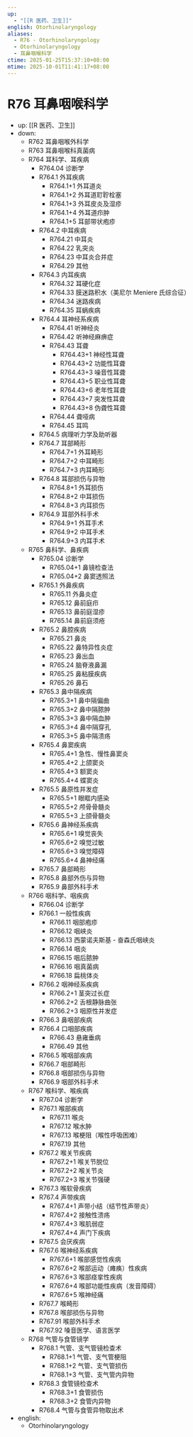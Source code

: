 ```yaml
---
up:
  - "[[R 医药、卫生]]"
english: Otorhinolaryngology
aliases:
  - R76 - Otorhinolaryngology
  - Otorhinolaryngology
  - 耳鼻咽喉科学
ctime: 2025-01-25T15:37:10+08:00
mtime: 2025-10-01T11:41:17+08:00
---
```


# R76 耳鼻咽喉科学

- up: [[R 医药、卫生]]
- down:
	- R762 耳鼻咽喉外科学
	- R763 耳鼻咽喉科真菌病
	- R764 耳科学、耳疾病
		- R764.04 诊断学
		- R764.1 外耳疾病
			- R764.1+1 外耳道炎
			- R764.1+2 外耳道耵聍栓塞
			- R764.1+3 外耳皮炎及湿疹
			- R764.1+4 外耳道疖肿
			- R764.1+5 耳部带状疱疹
		- R764.2 中耳疾病
			- R764.21 中耳炎
			- R764.22 乳突炎
			- R764.23 中耳炎合并症
			- R764.29 其他
		- R764.3 内耳疾病
			- R764.32 耳硬化症
			- R764.33 膜迷路积水（美尼尔 Meniere 氏综合征）
			- R764.34 迷路疾病
			- R764.35 耳蜗疾病
		- R764.4 耳神经系疾病
			- R764.41 听神经炎
			- R764.42 听神经麻痹症
			- R764.43 耳聋
				- R764.43+1 神经性耳聋
				- R764.43+2 功能性耳聋
				- R764.43+3 噪音性耳聋
				- R764.43+5 职业性耳聋
				- R764.43+6 老年性耳聋
				- R764.43+7 突发性耳聋
				- R764.43+8 伪聋性耳聋
			- R764.44 聋哑病
			- R764.45 耳鸣
		- R764.5 病理听力学及助听器
		- R764.7 耳部畸形
			- R764.7+1 外耳畸形
			- R764.7+2 中耳畸形
			- R764.7+3 内耳畸形
		- R764.8 耳部损伤与异物
			- R764.8+1 外耳损伤
			- R764.8+2 中耳损伤
			- R764.8+3 内耳损伤
		- R764.9 耳部外科手术
			- R764.9+1 外耳手术
			- R764.9+2 中耳手术
			- R764.9+3 内耳手术
	- R765 鼻科学、鼻疾病
		- R765.04 诊断学
			- R765.04+1 鼻镜检查法
			- R765.04+2 鼻窦透照法
		- R765.1 外鼻疾病
			- R765.11 外鼻炎症
			- R765.12 鼻前庭疖
			- R765.13 鼻前庭湿疹
			- R765.14 鼻前庭须疮
		- R765.2 鼻腔疾病
			- R765.21 鼻炎
			- R765.22 鼻特异性炎症
			- R765.23 鼻出血
			- R765.24 脑脊液鼻漏
			- R765.25 鼻粘膜疾病
			- R765.26 鼻石
		- R765.3 鼻中隔疾病
			- R765.3+1 鼻中隔偏曲
			- R765.3+2 鼻中隔脓肿
			- R765.3+3 鼻中隔血肿
			- R765.3+4 鼻中隔穿孔
			- R765.3+5 鼻中隔溃疡
		- R765.4 鼻窦疾病
			- R765.4+1 急性、慢性鼻窦炎
			- R765.4+2 上颌窦炎
			- R765.4+3 额窦炎
			- R765.4+4 蝶窦炎
		- R765.5 鼻原性并发症
			- R765.5+1 眼眶内感染
			- R765.5+2 颅骨骨髓炎
			- R765.5+3 上颌骨髓炎
		- R765.6 鼻神经系疾病
			- R765.6+1 嗅觉丧失
			- R765.6+2 嗅觉过敏
			- R765.6+3 嗅觉障碍
			- R765.6+4 鼻神经痛
		- R765.7 鼻部畸形
		- R765.8 鼻部外伤与异物
		- R765.9 鼻部外科手术
	- R766 咽科学、咽疾病
		- R766.04 诊断学
		- R766.1 一般性疾病
			- R766.11 咽部疱疹
			- R766.12 咽峡炎
			- R766.13 西蒙诺夫斯基 - 奋森氏咽峡炎
			- R766.14 咽炎
			- R766.15 咽后脓肿
			- R766.16 咽真菌病
			- R766.18 扁桃体炎
		- R766.2 咽神经系疾病
			- R766.2+1 茎突过长症
			- R766.2+2 舌根静脉曲张
			- R766.2+3 咽原性并发症
		- R766.3 鼻咽部疾病
		- R766.4 口咽部疾病
			- R766.43 悬雍垂病
			- R766.49 其他
		- R766.5 喉咽部疾病
		- R766.7 咽部畸形
		- R766.8 咽部损伤与异物
		- R766.9 咽部外科手术
	- R767 喉科学、喉疾病
		- R767.04 诊断学
		- R767.1 喉部疾病
			- R767.11 喉炎
			- R767.12 喉水肿
			- R767.13 喉梗阻（喉性呼吸困难）
			- R767.19 其他
		- R767.2 喉关节疾病
			- R767.2+1 喉关节脱位
			- R767.2+2 喉关节炎
			- R767.2+3 喉关节强硬
		- R767.3 喉软骨疾病
		- R767.4 声带疾病
			- R767.4+1 声带小结（结节性声带炎）
			- R767.4+2 接触性溃疡
			- R767.4+3 喉肌弱症
			- R767.4+4 声门下疾病
		- R767.5 会厌疾病
		- R767.6 喉神经系疾病
			- R767.6+1 喉部感觉性疾病
			- R767.6+2 喉部运动（瘫痪）性疾病
			- R767.6+3 喉部痉挛性疾病
			- R767.6+4 喉部功能性疾病（发音障碍）
			- R767.6+5 喉神经痛
		- R767.7 喉畸形
		- R767.8 喉部损伤与异物
		- R767.91 喉部外科手术
		- R767.92 嗓音医学、语言医学
	- R768 气管与食管镜学
		- R768.1 气管、支气管镜检查术
			- R768.1+1 气管、支气管梗阻
			- R768.1+2 气管、支气管损伤
			- R768.1+3 气管、支气管内异物
		- R768.3 食管镜检查术
			- R768.3+1 食管损伤
			- R768.3+2 食管内异物
		- R768.4 气管与食管异物取出术
- english:
	- Otorhinolaryngology
